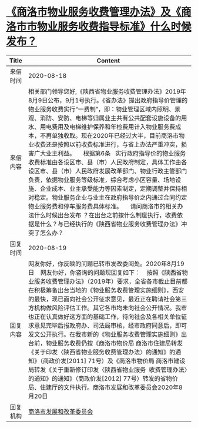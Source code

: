 # <a href="http://www.shangluo.gov.cn/zmhd/ldxxxx.jsp?urltype=leadermail.LeaderMailContentUrl&wbtreeid=1112&leadermailid=6335">《商洛市物业服务收费管理办法》及《商洛市市物业服务收费指导标准》什么时候发布？</a>
| Title |                                                                                                                                                                                                                              Content                                                                                                                                                                                                                               |
|:-----:|--------------------------------------------------------------------------------------------------------------------------------------------------------------------------------------------------------------------------------------------------------------------------------------------------------------------------------------------------------------------------------------------------------------------------------------------------------------------|
| 来信时间  | 2020-08-18                                                                                                                                                                                                                                                                                                                                                                                                                                                         |
| 来信内容  | 相关部门领导您好,《陕西省物业服务收费管理办法》2019年8月9日公布，9月1号执行。《省办法》提出政府指导价管理的物业服务收费实行“一费制”，即：物业管理区域内照明、景观、消防、安防、电梯等归属业主共有公共配套设施设备的用水、用电费用及电梯维护保养和年检费用计入物业服务费成本，不再单独收取。现在2020年已经过大半，目前商洛市物业收费还是按照以前收费标准进行，与省上办法严重冲突，损害广大业主利益。     根据第6条   实行政府指导价的物业服务收费标准由各设区市、县（市）人民政府制定，具体工作由各设区市、县（市）人民政府发展改革部门、物业行政主管部门负责，依据物业服务等级标准，综合考虑小区容量、场地设施、企业成本、业主承受能力等因素制定，定期调整并保持相对稳定。物业服务企业与业主在政府指导价之内通过合同约定物业服务费和停车服务费具体标准。     请问商洛市的相关办法什么时候出台发布 ？在出台之前按什么制度执行，收费依据是什么？与已经执行的《陕西省物业服务收费管理办法》冲突了怎么办？ |
| 回复时间  | 2020-08-19                                                                                                                                                                                                                                                                                                                                                                                                                                                         |
| 回复内容  | 网友你好，你反映的问题已转市发改委阅处。2020年8月19日    网友你好，你咨询的问题现回复如下：    按照《陕西省物业服务收费管理办法》（2019年）要求，全省各市截止目前都在积极筹备出台当地的《物业服务收费管理实施细则》，西安的最快，现已面向社会公开征求意见，最近正在聘请社会第三方机构做风险评估工作。其它各市均未向社会公开情况。我市也正在认真做好这方面的基础工作，待向社会及各相关单位征求意见完毕后报政府办、司法局审核，经市政府同意后，即可发文公开执行。在我市新的《物业服务收费管理实施细则》出台前，物业服务收费仍按《商洛市物价局 商洛市住建局转发《关于印发〈陕西省物业服务收费管理办法〉的通知》的通知》（商政价发[2011] 71号）及《商洛市物价局 商洛市建设局转发《关于重新修订印发〈陕西省物业服务  收费管理办法〉的通知》的通知》（商政价发[2012] 77号）转发的省物价局、住建厅的文件执行。商洛市发展和改革委员会2020年8月20日                      |
| 回复机构  | <a href="../../categories/agencies/商洛市发展和改革委员会.md">商洛市发展和改革委员会</a>                                                                                                                                                                                                                                                                                                                                                                                                   |